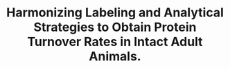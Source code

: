 ---
authors: Hammond DE, Simpson DM, Franco C, Wright Muelas M, Waters J, Ludwig RW, Prescott
  MC, Hurst JL, Beynon RJ, Lau E
carousel: false
doi: 10.1016/j.mcpro.2022.100252
featured: false
issue: '7'
journal: 'Molecular & cellular proteomics : MCP'
keywords: '["protein turnover", "Proteolysis", "heavy water", "Lysine", "Mice", "proteostasis",
  "Amino Acids", "stable isotope labeling by amino acids", "protein degradation",
  "Proteome", "Isotope Labeling", "Animals"]'
landmark: false
layout: ../../layouts/Publication.astro
page: '100252'
pmcid: PMC9249856
pmid: 35636728
r03: R03OD032666
title: Harmonizing Labeling and Analytical Strategies to Obtain Protein Turnover Rates
  in Intact Adult Animals.
volume: '21'
year: 2022
---